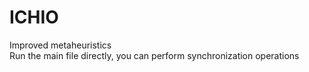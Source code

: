 # ICHIO
Improved metaheuristics  
Run the main file directly, you can perform synchronization operations
